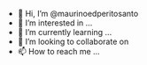 - 👋 Hi, I’m @maurinoedperitosanto
- 👀 I’m interested in ...
- 🌱 I’m currently learning ...
- 💞️ I’m looking to collaborate on
- 📫 How to reach me ...

<!---
maurinoedperitosanto/maurinoedperitosanto is a ✨ special ✨ repository because its `README.md` (this file) appears on your GitHub profile.
You can click the Preview link to take a look at your changes.
--->
